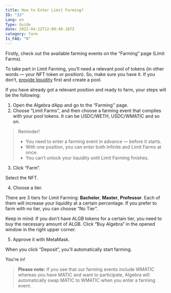 ```yaml
---
title: How to Enter Limit Farming?
ID: "33"
Lang: en
Type: Guide
date: 2022-04-22T12:09:48.187Z
category: farm
Is_FAQ: "0"
---
```

Firstly, check out the available farming events on the “Farming” page (Limit Farms).

To take part in Limit Farming, you’ll need a relevant pool of tokens (in other words — your NFT token or position). So, make sure you have it. If you don’t, [provide liquidity](https://docs.google.com/document/d/1GRzlSy1AAh4iRKR9W30OCUtmTr3_7gVdK4Pzq-9MWCo/edit#heading=h.2wc3g5ylgxe4) first and create a pool.

If you have already got a relevant position and ready to farm, your steps will be the following:

1. Open the Algebra dApp and go to the “Farming’’ page.
2. Choose “Limit Farms’’, and then choose a farming event that complies with your pool tokens. It can be USDC/WETH, USDC/WMATIC and so on.

> Reminder! 
>
> * You need to enter a farming event in advance — before it starts. 
> * With one position, you can enter both Infinite and Limit Farms at once.
> * You can’t unlock your liquidity until Limit Farming finishes.

3. Click “Farm”.

Select the NFT.

4. Choose a tier. 

There are 3 tiers for Limit Farming:  **Bachelor**, **Master**, **Professor**. Each of them will increase your liquidity at a certain percentage. If you prefer to farm with no tier, you can choose “No Tier”. 

Keep in mind: If you don’t have ALGB tokens for a certain tier, you need to buy the necessary amount of ALGB. Click “Buy Algebra” in the opened window in the right upper corner.

5. Approve it with MetaMask. 

When you click “Deposit”, you’ll automatically start farming.

You’re in!

> **Please note:** If you see that our farming events include WMATIC whereas you have MATIC and want to participate, Algebra will automatically swap MATIC to WMATIC when you enter a farming event.